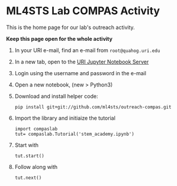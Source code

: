 # ML4STS Lab COMPAS Activity

This is the home page for our lab's outreach activity.  

<!-- Choose the page below for your specific event's detailed instructions -->

**Keep this page open for the whole activity**

1. In your URI e-mail, find an e-mail from `root@quahog.uri.edu`
1. In a new tab, open to the [URI Jupyter Notebook Server](https://jupyter.uri.edu/)
1. Login using the username and password in the e-mail
1. Open a new notebook, (new > Python3)
1. Download and install helper code:

    ```
    pip install git+git://github.com/ml4sts/outreach-compas.git
    ```
1. Import the library and initiaize the tutorial

    ```
    import compaslab
    tut= compaslab.Tutorial('stem_academy.ipynb')
    ```
1. Start with

    ```
    tut.start()
    ```
1. Follow along with

    ```
    tut.next()
    ```

  <!-- ```
  import compaslab
  tut= compaslab.LiveTutorial('stem_academy_hints.ipynb')
  ```
1. if you fall behind: -->

